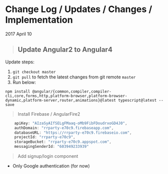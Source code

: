 # Change Log / Updates / Changes / Implementation

2017 April 10

> ## Update Angular2 to Angular4
Update steps: 
1. `git checkout master`
1. `git pull` to fetch the latest changes from git remote `master`
1. Run below: 
```nodejs
npm install @angular/{common,compiler,compiler-cli,core,forms,http,platform-browser,platform-browser-dynamic,platform-server,router,animations}@latest typescript@latest --save
```

> Install Firebase / AngularFire2 
```javascript
    apiKey: "AIzaSyAIfSELgFMaaq-oMb9FibFDoudrxoGD4J0",
    authDomain: "rrparty-e70c9.firebaseapp.com",
    databaseURL: "https://rrparty-e70c9.firebaseio.com",
    projectId: "rrparty-e70c9",
    storageBucket: "rrparty-e70c9.appspot.com",
    messagingSenderId: "603949233939"
```

> Add signup/login component
*   Only Google authentication (for now)